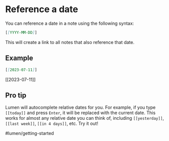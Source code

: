 # Reference a date

You can reference a date in a note using the following syntax:

```markdown
[[YYYY-MM-DD]]
```

This will create a link to all notes that also reference that date.

## Example

```markdown
[[2023-07-11]]
```

[[2023-07-11]]

## Pro tip

Lumen will autocomplete relative dates for you. For example, if you type `[[today]]` and press `Enter`, it will be replaced with the current date. This works for almost any relative date you can think of, including `[[yesterday]]`, `[[last week]]`, `[[in 4 days]]`, etc. Try it out!

#lumen/getting-started
